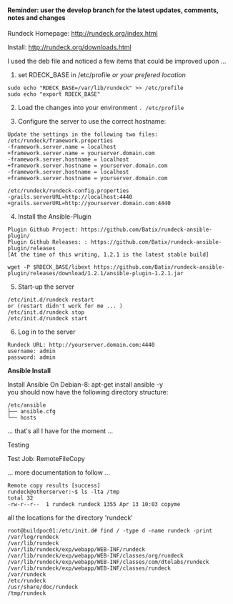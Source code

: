 #### Reminder: user the develop branch for the latest updates, comments, notes and changes ####

Rundeck Homepage: http://rundeck.org/index.html

Install: http://rundeck.org/downloads.html

I used the deb file and noticed a few items that could be improved upon ... 

1) set RDECK_BASE in /etc/profile *or your prefered location*
```
sudo echo "RDECK_BASE=/var/lib/rundeck" >> /etc/profile
sudo echo "export RDECK_BASE"
```

2) Load the changes into your environment
`. /etc/profile`

3) Configure the server to use the correct hostname:
```
Update the settings in the following two files:
/etc/rundeck/framework.properties
-framework.server.name = localhost
+framework.server.name = yourserver.domain.com
-framework.server.hostname = localhost
+framework.server.hostname = yourserver.domain.com
-framework.server.hostname = localhost
+framework.server.hostname = yourserver.domain.com

/etc/rundeck/rundeck-config.properties
-grails.serverURL=http://localhost:4440
+grails.serverURL=http://yourserver.domain.com:4440
```

4) Install the Ansible-Plugin
```
Plugin Github Project: https://github.com/Batix/rundeck-ansible-plugin/
Plugin Github Releases: : https://github.com/Batix/rundeck-ansible-plugin/releases
[At the time of this writing, 1.2.1 is the latest stable build]

wget -P $RDECK_BASE/libext https://github.com/Batix/rundeck-ansible-plugin/releases/download/1.2.1/ansible-plugin-1.2.1.jar
```

5) Start-up the server
```
/etc/init.d/rundeck restart
or (restart didn't work for me ... )
/etc/init.d/rundeck stop
/etc/init.d/rundeck start
```
6) Log in to the server
```
Rundeck URL: http://yourserver.domain.com:4440
username: admin
password: admin
```

**Ansible Install**

Install Ansible
On Debian-8:  apt-get install ansible -y  
you should now have the following directory structure:
```
/etc/ansible
├── ansible.cfg
└── hosts
```




... that's all I have for the moment ... 

Testing

Test Job: RemoteFileCopy

... more documentation to follow ...
```
Remote copy results [success]
rundeck@otherserver:~$ ls -lta /tmp
total 32
-rw-r--r--  1 rundeck rundeck 1355 Apr 13 10:03 copyme
```


all the locations for the directory 'rundeck'
```
root@buildpoc01:/etc/init.d# find / -type d -name rundeck -print
/var/log/rundeck
/var/lib/rundeck
/var/lib/rundeck/exp/webapp/WEB-INF/rundeck
/var/lib/rundeck/exp/webapp/WEB-INF/classes/org/rundeck
/var/lib/rundeck/exp/webapp/WEB-INF/classes/com/dtolabs/rundeck
/var/lib/rundeck/exp/webapp/WEB-INF/classes/rundeck
/var/rundeck
/etc/rundeck
/usr/share/doc/rundeck
/tmp/rundeck
```






